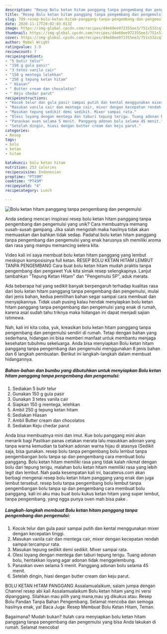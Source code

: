 ```yaml
---
description: "Resep Bolu ketan hitam panggang tanpa pengembang dan pengemulsi yang Enak"
title: "Resep Bolu ketan hitam panggang tanpa pengembang dan pengemulsi yang Enak"
slug: 789-resep-bolu-ketan-hitam-panggang-tanpa-pengembang-dan-pengemulsi-yang-enak
date: 2020-11-17T20:02:03.013Z
image: https://img-global.cpcdn.com/recipes/d4e60ee972355ee3/751x532cq70/bolu-ketan-hitam-panggang-tanpa-pengembang-dan-pengemulsi-foto-resep-utama.jpg
thumbnail: https://img-global.cpcdn.com/recipes/d4e60ee972355ee3/751x532cq70/bolu-ketan-hitam-panggang-tanpa-pengembang-dan-pengemulsi-foto-resep-utama.jpg
cover: https://img-global.cpcdn.com/recipes/d4e60ee972355ee3/751x532cq70/bolu-ketan-hitam-panggang-tanpa-pengembang-dan-pengemulsi-foto-resep-utama.jpg
author: Mabel Wright
ratingvalue: 3.9
reviewcount: 7
recipeingredient:
- "5 butir telur"
- "150 g gula pasir"
- "3 tetes vanila cair"
- "150 g mentega lelehkan"
- "250 g tepung ketan hitam"
- " Hiasan"
- " Butter cream dan chocolatos"
- " Keju chedar parut"
recipeinstructions:
- "Kocok telur dan gula pasir sampai putih dan kental menggunakan mixer dengan kecepatan tinggi."
- "Masukan vanila cair dan mentega cair, mixer dengan kecepatan rendah sampai tercampur rata."
- "Masukan tepung sedikit demi sedikit. Mixer sampai rata."
- "Olesi loyang dengan mentega dan taburi tepung terigu. Tuang adonan bolu, hentakkan loyang agar adonan tidak menggelembung."
- "Panaskan oven selama 5 menit. Panggang adonan bolu selama 45 menit."
- "Setelah dingin, hiasi dengan butter cream dan keju parut."
categories:
- Resep
tags:
- bolu
- ketan
- hitam

katakunci: bolu ketan hitam 
nutrition: 253 calories
recipecuisine: Indonesian
preptime: "PT39M"
cooktime: "PT45M"
recipeyield: "4"
recipecategory: Lunch

---
```



![Bolu ketan hitam panggang tanpa pengembang dan pengemulsi](https://img-global.cpcdn.com/recipes/d4e60ee972355ee3/751x532cq70/bolu-ketan-hitam-panggang-tanpa-pengembang-dan-pengemulsi-foto-resep-utama.jpg)

Anda sedang mencari inspirasi resep bolu ketan hitam panggang tanpa pengembang dan pengemulsi yang unik? Cara membuatnya memang susah-susah gampang. Jika salah mengolah maka hasilnya tidak akan memuaskan dan bahkan tidak sedap. Padahal bolu ketan hitam panggang tanpa pengembang dan pengemulsi yang enak harusnya sih memiliki aroma dan rasa yang mampu memancing selera kita.

Video kali ini saya membuat bolu ketan hitam panggang yang lembut meskipun komposisinya full ketan. RESEP BOLU KETAN HITAM LEMBUT TANPA PENGEMBANG Cara buat bolu ketan hitam mudah praktis tanpa pengembang dan pengawet Yuk kita simak resep selengkapnya. Lanjut tambahkan &#34;Tepung Ketan Hitam&#34; dan &#34;Pengemulsi SP&#34;, aduk merata.

Ada beberapa hal yang sedikit banyak berpengaruh terhadap kualitas rasa dari bolu ketan hitam panggang tanpa pengembang dan pengemulsi, mulai dari jenis bahan, kedua pemilihan bahan segar sampai cara membuat dan menyajikannya. Tidak usah pusing kalau hendak menyiapkan bolu ketan hitam panggang tanpa pengembang dan pengemulsi yang enak di rumah, karena asal sudah tahu triknya maka hidangan ini dapat menjadi sajian istimewa.


Nah, kali ini kita coba, yuk, kreasikan bolu ketan hitam panggang tanpa pengembang dan pengemulsi sendiri di rumah. Tetap dengan bahan yang sederhana, hidangan ini bisa memberi manfaat untuk membantu menjaga kesehatan tubuhmu sekeluarga. Anda bisa menyiapkan Bolu ketan hitam panggang tanpa pengembang dan pengemulsi menggunakan 8 jenis bahan dan 6 langkah pembuatan. Berikut ini langkah-langkah dalam membuat hidangannya.

<!--inarticleads1-->

##### Bahan-bahan dan bumbu yang dibutuhkan untuk menyiapkan Bolu ketan hitam panggang tanpa pengembang dan pengemulsi:

1. Sediakan 5 butir telur
1. Gunakan 150 g gula pasir
1. Gunakan 3 tetes vanila cair
1. Siapkan 150 g mentega, lelehkan
1. Ambil 250 g tepung ketan hitam
1. Sediakan  Hiasan
1. Ambil  Butter cream dan chocolatos
1. Sediakan  Keju chedar parut


Anda bisa membuatnya mini dan imut. Kue bolu panggang mini akan menarik bagi Pastikan panas cetakan merata lalu masukkan adonan yang tanpa warna kemudian ta bahkan adonan warna hijau di atasnya (Sedikit saja, bisa gunakan. resep bolu tanpa pengembang bolu lembut tanpa pengembangan bolu tanpa sp dan pengembang cara membuat bolu panggang. Bolu ketan hitam memiliki rasa yang tidak kalah nikmat dengan bolu dari tepung terigu, malahan bolu ketan hitam memiliki rasa yang lebih legit dan lembut. Nah pada kesempatan kali ini, bacaterus.com akan berbagi mengenai resep bolu ketan hitam panggang yang enak dan juga lembut tersebut. resep bolu tanpa pengembang bolu lembut tanpa pengembangan bolu tanpa sp dan pengembang cara membuat bolu panggang. kali ini aku mau buat bolu kukus ketan hitam yang super lembut, tanpa pengembang. yang ngga punya oven mah bisa pake . 

<!--inarticleads2-->

##### Langkah-langkah membuat Bolu ketan hitam panggang tanpa pengembang dan pengemulsi:

1. Kocok telur dan gula pasir sampai putih dan kental menggunakan mixer dengan kecepatan tinggi.
1. Masukan vanila cair dan mentega cair, mixer dengan kecepatan rendah sampai tercampur rata.
1. Masukan tepung sedikit demi sedikit. Mixer sampai rata.
1. Olesi loyang dengan mentega dan taburi tepung terigu. Tuang adonan bolu, hentakkan loyang agar adonan tidak menggelembung.
1. Panaskan oven selama 5 menit. Panggang adonan bolu selama 45 menit.
1. Setelah dingin, hiasi dengan butter cream dan keju parut.


BOLU KETAN HITAM PANGGANG Assalamualaikum, salam jumpa dengan Channel resep abi kali Assalamualaikum Bolu ketan hitam yang ini versi dipanggang. Silahkan mau pilih yang mana,mau yg dikukus atau. Resep Bolu Pandan Tanpa Bahan Pengembang. Selamat mencoba dan semoga hasilnya enak, ya! Baca Juga: Resep Membuat Bolu Ketan Hitam, Teman. 

Bagaimana? Mudah bukan? Itulah cara menyiapkan bolu ketan hitam panggang tanpa pengembang dan pengemulsi yang bisa Anda lakukan di rumah. Selamat mencoba!
